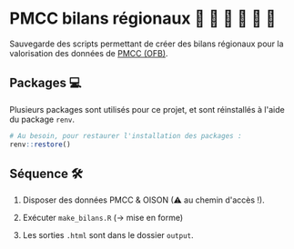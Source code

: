 # PMCC bilans régionaux 🦡 🦊 🦝 🦨 🦦 🐾

Sauvegarde des scripts permettant de créer des bilans régionaux pour la valorisation des données de [PMCC (OFB)](https://professionnels.ofb.fr/fr/reseau-petits-meso-carnivores).


## Packages 💻

Plusieurs packages sont utilisés pour ce projet, et sont réinstallés à l'aide du package `renv`. 

```r
# Au besoin, pour restaurer l'installation des packages :
renv::restore()
```

## Séquence 🛠

1. Disposer des données PMCC & OISON (⚠ au chemin d'accès !).

2. Exécuter `make_bilans.R` (→ mise en forme)

3. Les sorties `.html` sont dans le dossier `output`.